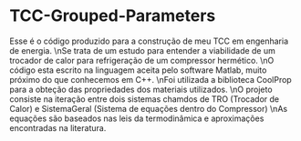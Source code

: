 # TCC-Grouped-Parameters
Esse é o código produzido para a construção de meu TCC em engenharia de energia. 
\nSe trata de um estudo para entender a viabilidade de um trocador de calor para refrigeração de um compressor hermético.
\nO código esta escrito na linguagem aceita pelo software Matlab, muito próximo do que conhecemos em C++.
\nFoi utilizada a biblioteca CoolProp para a obteção das propriedades dos materiais utilizados.
\nO projeto consiste na iteração entre dois sistemas chamdos de TRO (Trocador de Calor) e SistemaGeral (Sistema de equações dentro do Compressor)
\nAs equações são baseados nas leis da termodinâmica e aproximações encontradas na literatura.
